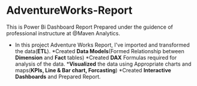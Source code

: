 # AdventureWorks-Report
This is Power Bi Dashboard Report Prepared under the guidence of professional instructure at @Maven Analytics.
* In this project Adventure Works Report, I've imported and transformed the data(**ETL**).
*Created **Data Models**(Formed Relationship between **Dimension** and **Fact** tables)
*Created **DAX** Formulas required for analysis of the data.
***Visualized** the data using Appropriate charts and maps(**KPIs, Line & Bar chart, Forcasting**)
*Created **Interactive Dashboards** and Prepared Report.
